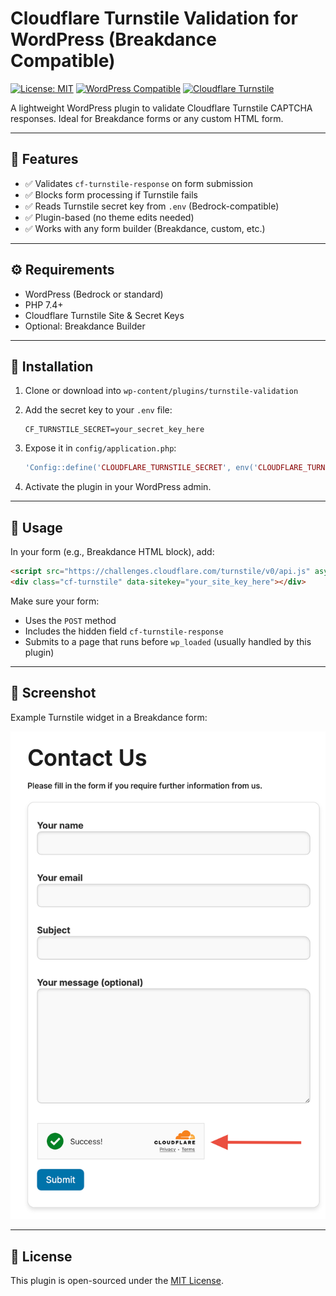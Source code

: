 # Cloudflare Turnstile Validation for WordPress (Breakdance Compatible)

[![License: MIT](https://img.shields.io/badge/License-MIT-green.svg)](LICENSE)
[![WordPress Compatible](https://img.shields.io/badge/WordPress-6.x-blue.svg)](https://wordpress.org)
[![Cloudflare Turnstile](https://img.shields.io/badge/Cloudflare-Turnstile-orange.svg)](https://developers.cloudflare.com/turnstile/)

A lightweight WordPress plugin to validate Cloudflare Turnstile CAPTCHA responses. Ideal for Breakdance forms or any custom HTML form.

---

## 📌 Features

- ✅ Validates `cf-turnstile-response` on form submission
- ✅ Blocks form processing if Turnstile fails
- ✅ Reads Turnstile secret key from `.env` (Bedrock-compatible)
- ✅ Plugin-based (no theme edits needed)
- ✅ Works with any form builder (Breakdance, custom, etc.)

---

## ⚙️ Requirements

- WordPress (Bedrock or standard)
- PHP 7.4+
- Cloudflare Turnstile Site & Secret Keys
- Optional: Breakdance Builder

---

## 🚀 Installation

1. Clone or download into `wp-content/plugins/turnstile-validation`

2. Add the secret key to your `.env` file:
   ```env
   CF_TURNSTILE_SECRET=your_secret_key_here
   ```

3. Expose it in `config/application.php`:
   ```php
   'Config::define('CLOUDFLARE_TURNSTILE_SECRET', env('CLOUDFLARE_TURNSTILE_SECRET'));
   ```

4. Activate the plugin in your WordPress admin.

---

## 🧪 Usage

In your form (e.g., Breakdance HTML block), add:

```html
<script src="https://challenges.cloudflare.com/turnstile/v0/api.js" async defer></script>
<div class="cf-turnstile" data-sitekey="your_site_key_here"></div>
```

Make sure your form:

- Uses the `POST` method
- Includes the hidden field `cf-turnstile-response`
- Submits to a page that runs before `wp_loaded` (usually handled by this plugin)

---

## 📸 Screenshot

Example Turnstile widget in a Breakdance form:

![Cloudflare Turnstile in Breakdance Form](https://raw.githubusercontent.com/MeonValleyWeb/cloudflare-turnstile-wordpress/main/Screenshot.jpg)

---

## 📝 License

This plugin is open-sourced under the [MIT License](LICENSE).
